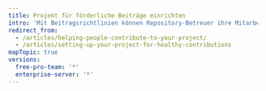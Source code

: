 ```yaml
---
title: Projekt für förderliche Beiträge einrichten
intro: 'Mit Beitragsrichtlinien können Repository-Betreuer ihre Mitarbeiter dabei unterstützen, sinnvolle und nützliche Projektbeiträge zu erstellen.'
redirect_from:
  - /articles/helping-people-contribute-to-your-project/
  - /articles/setting-up-your-project-for-healthy-contributions
mapTopic: true
versions:
  free-pro-team: '*'
  enterprise-server: '*'
---
```


